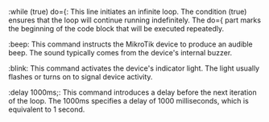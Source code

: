 :while (true) do={: This line initiates an infinite loop. The condition (true) ensures that the loop will continue running indefinitely. The do={ part marks the beginning of the code block that will be executed repeatedly.

:beep: This command instructs the MikroTik device to produce an audible beep. The sound typically comes from the device's internal buzzer.

:blink: This command activates the device's indicator light. The light usually flashes or turns on to signal device activity.

:delay 1000ms;: This command introduces a delay before the next iteration of the loop. The 1000ms specifies a delay of 1000 milliseconds, which is equivalent to 1 second.

